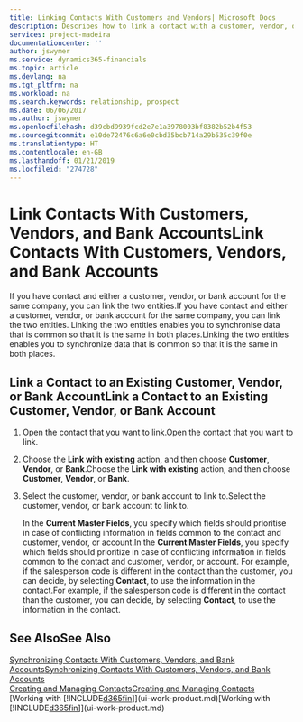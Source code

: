 ```yaml
---
title: Linking Contacts With Customers and Vendors| Microsoft Docs
description: Describes how to link a contact with a customer, vendor, or bank account from the same company, so that you can synchronise common data.
services: project-madeira
documentationcenter: ''
author: jswymer
ms.service: dynamics365-financials
ms.topic: article
ms.devlang: na
ms.tgt_pltfrm: na
ms.workload: na
ms.search.keywords: relationship, prospect
ms.date: 06/06/2017
ms.author: jswymer
ms.openlocfilehash: d39cbd9939fcd2e7e1a3978003bf8382b52b4f53
ms.sourcegitcommit: e10de72476c6a6e0cbd35bcb714a29b535c39f0e
ms.translationtype: HT
ms.contentlocale: en-GB
ms.lasthandoff: 01/21/2019
ms.locfileid: "274728"
---
```

# <a name="link-contacts-with-customers-vendors-and-bank-accounts"></a><span data-ttu-id="35161-103">Link Contacts With Customers, Vendors, and Bank Accounts</span><span class="sxs-lookup"><span data-stu-id="35161-103">Link Contacts With Customers, Vendors, and Bank Accounts</span></span>
<span data-ttu-id="35161-104">If you have contact and either a customer, vendor, or bank account for the same company, you can link the two entities.</span><span class="sxs-lookup"><span data-stu-id="35161-104">If you have contact and either a customer, vendor, or bank account for the same company, you can link the two entities.</span></span> <span data-ttu-id="35161-105">Linking the two entities enables you to synchronise data that is common so that it is the same in both places.</span><span class="sxs-lookup"><span data-stu-id="35161-105">Linking the two entities enables you to synchronize data that is common so that it is the same in both places.</span></span>

## <a name="link-a-contact-to-an-existing-customer-vendor-or-bank-account"></a><span data-ttu-id="35161-106">Link a Contact to an Existing Customer, Vendor, or Bank Account</span><span class="sxs-lookup"><span data-stu-id="35161-106">Link a Contact to an Existing Customer, Vendor, or Bank Account</span></span>
1. <span data-ttu-id="35161-107">Open the contact that you want to link.</span><span class="sxs-lookup"><span data-stu-id="35161-107">Open the contact that you want to link.</span></span>
2. <span data-ttu-id="35161-108">Choose the **Link with existing** action, and then choose **Customer**, **Vendor**, or **Bank**.</span><span class="sxs-lookup"><span data-stu-id="35161-108">Choose the **Link with existing** action, and then choose **Customer**, **Vendor**, or **Bank**.</span></span>
3. <span data-ttu-id="35161-109">Select the customer, vendor, or bank account to link to.</span><span class="sxs-lookup"><span data-stu-id="35161-109">Select the customer, vendor, or bank account to link to.</span></span>

   <span data-ttu-id="35161-110">In the **Current Master Fields**, you specify which fields should prioritise in case of conflicting information in fields common to the contact and customer, vendor, or account.</span><span class="sxs-lookup"><span data-stu-id="35161-110">In the **Current Master Fields**, you specify which fields should prioritize in case of conflicting information in fields common to the contact and customer, vendor, or account.</span></span> <span data-ttu-id="35161-111">For example, if the salesperson code is different in the contact than the customer, you can decide, by selecting **Contact**, to use the information in the contact.</span><span class="sxs-lookup"><span data-stu-id="35161-111">For example, if the salesperson code is different in the contact than the customer, you can decide, by selecting **Contact**, to use the information in the contact.</span></span>

## <a name="see-also"></a><span data-ttu-id="35161-112">See Also</span><span class="sxs-lookup"><span data-stu-id="35161-112">See Also</span></span>
[<span data-ttu-id="35161-113">Synchronizing Contacts With Customers, Vendors, and Bank Accounts</span><span class="sxs-lookup"><span data-stu-id="35161-113">Synchronizing Contacts With Customers, Vendors, and Bank Accounts</span></span>](marketing-synchronize-contacts-customers-vendors-bank-accounts.md)  
[<span data-ttu-id="35161-114">Creating and Managing Contacts</span><span class="sxs-lookup"><span data-stu-id="35161-114">Creating and Managing Contacts</span></span>](marketing-contacts.md)  
<span data-ttu-id="35161-115">[Working with [!INCLUDE[d365fin](includes/d365fin_md.md)]](ui-work-product.md)</span><span class="sxs-lookup"><span data-stu-id="35161-115">[Working with [!INCLUDE[d365fin](includes/d365fin_md.md)]](ui-work-product.md)</span></span>  
